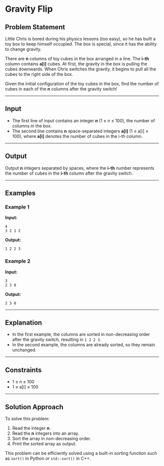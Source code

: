 # Gravity Flip

## Problem Statement

Little Chris is bored during his physics lessons (too easy), so he has built a toy box to keep himself occupied. The box is special, since it has the ability to change gravity.

There are **n** columns of toy cubes in the box arranged in a line. The **i-th** column contains **a[i]** cubes. At first, the gravity in the box is pulling the cubes downwards. When Chris switches the gravity, it begins to pull all the cubes to the right side of the box.

Given the initial configuration of the toy cubes in the box, find the number of cubes in each of the **n** columns after the gravity switch!

---

## Input

- The first line of input contains an integer **n** (1 ≤ n ≤ 100), the number of columns in the box.
- The second line contains **n** space-separated integers **a[i]** (1 ≤ a[i] ≤ 100), where **a[i]** denotes the number of cubes in the i-th column.

---

## Output

Output **n** integers separated by spaces, where the **i-th** number represents the number of cubes in the **i-th** column after the gravity switch.

---

## Examples

### Example 1

**Input:**

```
4
3 2 1 2
```

**Output:**

```
1 2 2 3
```

### Example 2

**Input:**

```
3
2 3 8
```

**Output:**

```
2 3 8
```

---

## Explanation

- In the first example, the columns are sorted in non-decreasing order after the gravity switch, resulting in `1 2 2 3`.
- In the second example, the columns are already sorted, so they remain unchanged.

---

## Constraints

- 1 ≤ n ≤ 100
- 1 ≤ a[i] ≤ 100

---

## Solution Approach

To solve this problem:

1. Read the integer **n**.
2. Read the **n** integers into an array.
3. Sort the array in non-decreasing order.
4. Print the sorted array as output.

This problem can be efficiently solved using a built-in sorting function such as `sort()` in Python or `std::sort()` in C++.
